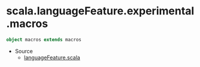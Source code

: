 
#                  scala.languageFeature.experimental.macros                  #

```scala
object macros extends macros
```

* Source
  * [languageFeature.scala](https://github.com/scala/scala/tree/6d09a1ba5f/src/library/scala/languageFeature.scala#L1)

